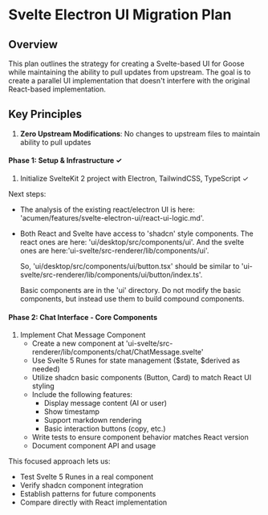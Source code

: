 # Svelte Electron UI Migration Plan

## Overview

This plan outlines the strategy for creating a Svelte-based UI for Goose while maintaining the ability to pull updates from upstream. The goal is to create a parallel UI implementation that doesn't interfere with the original React-based implementation.

## Key Principles

1. **Zero Upstream Modifications**: No changes to upstream files to maintain ability to pull updates

#### Phase 1: Setup & Infrastructure ✓

1. Initialize SvelteKit 2 project with Electron, TailwindCSS, TypeScript ✓

Next steps:

- The analysis of the existing react/electron UI is here:
  'acumen/features/svelte-electron-ui/react-ui-logic.md'.

- Both React and Svelte have access to 'shadcn' style components. The react ones are here:
  'ui/desktop/src/components/ui'. And the svelte ones are here:'ui-svelte/src-renderer/lib/components/ui'.

  So, 'ui/desktop/src/components/ui/button.tsx' should be similar to 'ui-svelte/src-renderer/lib/components/ui/button/index.ts'.

  Basic components are in the 'ui' directory. Do not modify the basic components, but instead use them to build compound components.

#### Phase 2: Chat Interface - Core Components

1. Implement Chat Message Component
   - Create a new component at 'ui-svelte/src-renderer/lib/components/chat/ChatMessage.svelte'
   - Use Svelte 5 Runes for state management ($state, $derived as needed)
   - Utilize shadcn basic components (Button, Card) to match React UI styling
   - Include the following features:
     - Display message content (AI or user)
     - Show timestamp
     - Support markdown rendering
     - Basic interaction buttons (copy, etc.)
   - Write tests to ensure component behavior matches React version
   - Document component API and usage

This focused approach lets us:
- Test Svelte 5 Runes in a real component
- Verify shadcn component integration
- Establish patterns for future components
- Compare directly with React implementation
